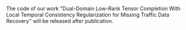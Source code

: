 The code of our work "Dual-Domain Low-Rank Tensor Completion With Local Temporal Consistency Regularization for Missing Traffic Data Recovery" will be released after publication.
